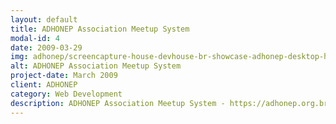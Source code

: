 ```yaml
---
layout: default
title: ADHONEP Association Meetup System
modal-id: 4
date: 2009-03-29
img: adhonep/screencapture-house-devhouse-br-showcase-adhonep-desktop-html-2018-07-20-16_39_30.png
alt: ADHONEP Association Meetup System
project-date: March 2009
client: ADHONEP
category: Web Development
description: ADHONEP Association Meetup System - https://adhonep.org.br built with ExtJS and CodeIgniter.
---
```

